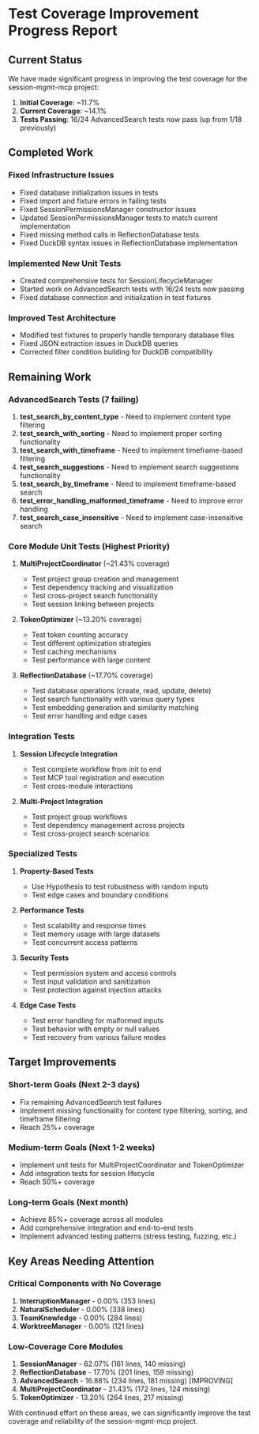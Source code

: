 # Test Coverage Improvement Progress Report

## Current Status

We have made significant progress in improving the test coverage for the session-mgmt-mcp project:

1. **Initial Coverage**: ~11.7%
2. **Current Coverage**: ~14.1%
3. **Tests Passing**: 16/24 AdvancedSearch tests now pass (up from 1/18 previously)

## Completed Work

### Fixed Infrastructure Issues
- Fixed database initialization issues in tests
- Fixed import and fixture errors in failing tests
- Fixed SessionPermissionsManager constructor issues
- Updated SessionPermissionsManager tests to match current implementation
- Fixed missing method calls in ReflectionDatabase tests
- Fixed DuckDB syntax issues in ReflectionDatabase implementation

### Implemented New Unit Tests
- Created comprehensive tests for SessionLifecycleManager
- Started work on AdvancedSearch tests with 16/24 tests now passing
- Fixed database connection and initialization in test fixtures

### Improved Test Architecture
- Modified test fixtures to properly handle temporary database files
- Fixed JSON extraction issues in DuckDB queries
- Corrected filter condition building for DuckDB compatibility

## Remaining Work

### AdvancedSearch Tests (7 failing)
1. **test_search_by_content_type** - Need to implement content type filtering
2. **test_search_with_sorting** - Need to implement proper sorting functionality
3. **test_search_with_timeframe** - Need to implement timeframe-based filtering
4. **test_search_suggestions** - Need to implement search suggestions functionality
5. **test_search_by_timeframe** - Need to implement timeframe-based search
6. **test_error_handling_malformed_timeframe** - Need to improve error handling
7. **test_search_case_insensitive** - Need to implement case-insensitive search

### Core Module Unit Tests (Highest Priority)
1. **MultiProjectCoordinator** (~21.43% coverage)
   - Test project group creation and management
   - Test dependency tracking and visualization
   - Test cross-project search functionality
   - Test session linking between projects

2. **TokenOptimizer** (~13.20% coverage)
   - Test token counting accuracy
   - Test different optimization strategies
   - Test caching mechanisms
   - Test performance with large content

3. **ReflectionDatabase** (~17.70% coverage)
   - Test database operations (create, read, update, delete)
   - Test search functionality with various query types
   - Test embedding generation and similarity matching
   - Test error handling and edge cases

### Integration Tests
1. **Session Lifecycle Integration**
   - Test complete workflow from init to end
   - Test MCP tool registration and execution
   - Test cross-module interactions

2. **Multi-Project Integration**
   - Test project group workflows
   - Test dependency management across projects
   - Test cross-project search scenarios

### Specialized Tests
1. **Property-Based Tests**
   - Use Hypothesis to test robustness with random inputs
   - Test edge cases and boundary conditions

2. **Performance Tests**
   - Test scalability and response times
   - Test memory usage with large datasets
   - Test concurrent access patterns

3. **Security Tests**
   - Test permission system and access controls
   - Test input validation and sanitization
   - Test protection against injection attacks

4. **Edge Case Tests**
   - Test error handling for malformed inputs
   - Test behavior with empty or null values
   - Test recovery from various failure modes

## Target Improvements

### Short-term Goals (Next 2-3 days)
- Fix remaining AdvancedSearch test failures
- Implement missing functionality for content type filtering, sorting, and timeframe filtering
- Reach 25%+ coverage

### Medium-term Goals (Next 1-2 weeks)
- Implement unit tests for MultiProjectCoordinator and TokenOptimizer
- Add integration tests for session lifecycle
- Reach 50%+ coverage

### Long-term Goals (Next month)
- Achieve 85%+ coverage across all modules
- Add comprehensive integration and end-to-end tests
- Implement advanced testing patterns (stress testing, fuzzing, etc.)

## Key Areas Needing Attention

### Critical Components with No Coverage
1. **InterruptionManager** - 0.00% (353 lines)
2. **NaturalScheduler** - 0.00% (338 lines)
3. **TeamKnowledge** - 0.00% (284 lines)
4. **WorktreeManager** - 0.00% (121 lines)

### Low-Coverage Core Modules
1. **SessionManager** - 62.07% (161 lines, 140 missing)
2. **ReflectionDatabase** - 17.70% (201 lines, 159 missing)
3. **AdvancedSearch** - 16.88% (234 lines, 181 missing) [IMPROVING]
4. **MultiProjectCoordinator** - 21.43% (172 lines, 124 missing)
5. **TokenOptimizer** - 13.20% (264 lines, 217 missing)

With continued effort on these areas, we can significantly improve the test coverage and reliability of the session-mgmt-mcp project.